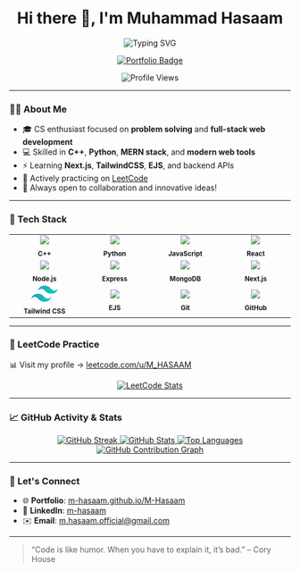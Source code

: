 <h1 align="center">Hi there 👋, I'm Muhammad Hasaam</h1>

<p align="center">
  <img src="https://readme-typing-svg.demolab.com?font=Fira+Code&weight=500&size=24&pause=1000&color=1F75FE&center=true&vCenter=true&width=435&lines=Passionate+Programmer;C%2B%2B+%7C+Python+%7C+MERN+Developer;Always+learning+new+things..." alt="Typing SVG" />
</p>

<p align="center">
  <a href="https://m-hasaam.github.io/M-Hasaam/" target="_blank">
    <img src="https://img.shields.io/badge/My%20Portfolio-%230A66C2.svg?style=for-the-badge&logo=About.me&logoColor=white" alt="Portfolio Badge"/>
  </a>
</p>

<p align="center">
  <img src="https://komarev.com/ghpvc/?username=M-Hasaam&label=Profile%20Views&color=0e75b6&style=flat" alt="Profile Views" />
</p>


---

### 👨‍💻 About Me
- 🎓 CS enthusiast focused on **problem solving** and **full-stack web development**
- 💻 Skilled in **C++**, **Python**, **MERN stack**, and **modern web tools**
- ⚡ Learning **Next.js**, **TailwindCSS**, **EJS**, and backend APIs
- 🧠 Actively practicing on [LeetCode](https://leetcode.com/u/M_HASAAM/)
- 🚀 Always open to collaboration and innovative ideas!

---


### 🚀 Tech Stack

<table align="center">
  <tr>
    <td align="center" width="120">
      <img src="https://cdn.jsdelivr.net/gh/devicons/devicon/icons/cplusplus/cplusplus-original.svg" width="48" />
      <br><sub><b>C++</b></sub>
    </td>
    <td align="center" width="120">
      <img src="https://cdn.jsdelivr.net/gh/devicons/devicon/icons/python/python-original.svg" width="48" />
      <br><sub><b>Python</b></sub>
    </td>
    <td align="center" width="120">
      <img src="https://cdn.jsdelivr.net/gh/devicons/devicon/icons/javascript/javascript-original.svg" width="48" />
      <br><sub><b>JavaScript</b></sub>
    </td>
    <td align="center" width="120">
      <img src="https://cdn.jsdelivr.net/gh/devicons/devicon/icons/react/react-original.svg" width="48" />
      <br><sub><b>React</b></sub>
    </td>
  </tr>
  <tr>
    <td align="center" width="120">
      <img src="https://cdn.jsdelivr.net/gh/devicons/devicon/icons/nodejs/nodejs-original.svg" width="48" />
      <br><sub><b>Node.js</b></sub>
    </td>
    <td align="center" width="120">
      <img src="https://cdn.jsdelivr.net/gh/devicons/devicon/icons/express/express-original.svg" width="48" />
      <br><sub><b>Express</b></sub>
    </td>
    <td align="center" width="120">
      <img src="https://cdn.jsdelivr.net/gh/devicons/devicon/icons/mongodb/mongodb-original.svg" width="48" />
      <br><sub><b>MongoDB</b></sub>
    </td>
    <td align="center" width="120">
      <img src="https://cdn.jsdelivr.net/gh/devicons/devicon/icons/nextjs/nextjs-original.svg" width="48" />
      <br><sub><b>Next.js</b></sub>
    </td>
  </tr>
  <tr>
    <td align="center" width="120">
      <img src="logos/tailwindcss.svg" width="48" />
      <br><sub><b>Tailwind CSS</b></sub>
    </td>
    <td align="center" width="120">
      <img src="https://www.svgrepo.com/show/373574/ejs.svg" width="48" />
      <br><sub><b>EJS</b></sub>
    </td>
    <td align="center" width="120">
      <img src="https://cdn.jsdelivr.net/gh/devicons/devicon/icons/git/git-original.svg" width="48" />
      <br><sub><b>Git</b></sub>
    </td>
    <td align="center" width="120">
      <img src="https://cdn.jsdelivr.net/gh/devicons/devicon/icons/github/github-original.svg" width="48" />
      <br><sub><b>GitHub</b></sub>
    </td>
  </tr>
</table>



---

### 🧠 LeetCode Practice
📊 Visit my profile → [leetcode.com/u/M_HASAAM](https://leetcode.com/u/M_HASAAM/)

<div align="center">

[![LeetCode Stats](https://leetcard.jacoblin.cool/M_HASAAM?theme=dark&font=Karla&ext=contest)](https://leetcode.com/u/M_HASAAM/)

</div>

---

### 📈 GitHub Activity & Stats

<div align="center">

<!-- GitHub Streak Stats -->
<a href="https://github.com/M-Hasaam">
  <img height="200" src="https://streak-stats.demolab.com/?user=M-Hasaam&theme=github-dark&fire=FF8C00&ring=0366D6&currStreakNum=0366D6&sideLabels=586069&border=0366D6" alt="GitHub Streak"/>
</a>

<!-- GitHub Stats -->
<a href="https://github.com/M-Hasaam">
  <img height="200" src="https://github-readme-stats.vercel.app/api?username=M-Hasaam&show_icons=true&theme=github_dark&border_radius=15&hide_border=false&count_private=true&custom_title=My%20GitHub%20Stats" alt="GitHub Stats"/>
</a>

<!-- Top Languages -->
<a href="https://github.com/M-Hasaam">
  <img height="200" src="https://github-readme-stats.vercel.app/api/top-langs/?username=M-Hasaam&layout=compact&theme=github_dark&border_radius=15&langs_count=8&hide_border=false" alt="Top Languages"/>
</a>


<!-- GitHub Contribution Graph -->
<a href="https://github.com/M-Hasaam">
  <img src="https://github-readme-activity-graph.vercel.app/graph?username=M-Hasaam&theme=github&area=true&hide_border=true&radius=16" alt="GitHub Contribution Graph"/>
</a>



</div>


---

### 🔗 Let's Connect

- 🌐 **Portfolio**: [m-hasaam.github.io/M-Hasaam](https://m-hasaam.github.io/M-Hasaam/)
- 💼 **LinkedIn**: [m-hasaam](https://pk.linkedin.com/in/m-hasaam)
- ✉️ **Email**: m.hasaam.official@gmail.com

---

> “Code is like humor. When you have to explain it, it’s bad.” – Cory House
